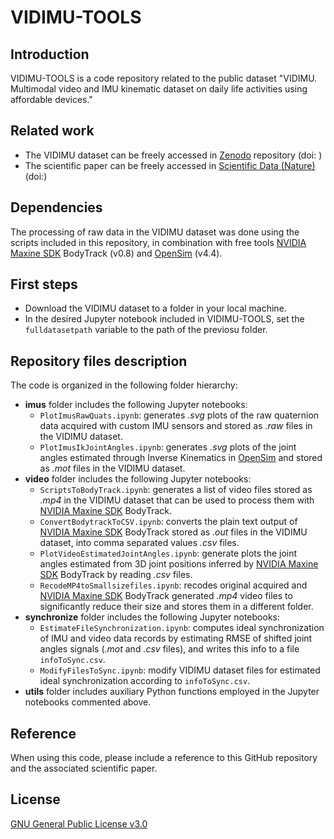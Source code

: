 # VIDIMU-TOOLS

## Introduction

VIDIMU-TOOLS is a code repository related to the public dataset "VIDIMU. Multimodal video and IMU kinematic dataset on daily life activities using affordable devices."

## Related work 
- The VIDIMU dataset can be freely accessed in [Zenodo](https://zenodo.org/) repository (doi: )
- The scientific paper can be freely accessed in [Scientific Data (Nature)](https://www.nature.com/sdata/) (doi:)

## Dependencies
The processing of raw data in the VIDIMU dataset was done using the scripts included in this repository, in combination with free tools [NVIDIA Maxine SDK](https://developer.nvidia.com/maxine) BodyTrack (v0.8)  and [OpenSim](https://opensim.stanford.edu) (v4.4).


## First steps
- Download the VIDIMU dataset to a folder in your local machine.
- In the desired Jupyter notebook included in VIDIMU-TOOLS, set the `fulldatasetpath` variable to the path of the previosu folder.
## Repository files description
The code is organized in the following folder hierarchy:
- **imus** folder includes the following Jupyter notebooks: 
  - `PlotImusRawQuats.ipynb`: generates _.svg_ plots of the raw quaternion data acquired with custom IMU sensors and stored as _.raw_ files in the VIDIMU dataset.
  - `PlotImusIkJointAngles.ipynb`: generates _.svg_ plots of the joint angles estimated through Inverse Kinematics in [OpenSim](https://opensim.stanford.edu) and stored as _.mot_ files in the VIDIMU dataset.
- **video** folder includes the following Jupyter notebooks:
  - `ScriptsToBodyTrack.ipynb`: generates a list of video files stored as _.mp4_ in the VIDIMU dataset that can be used to process them with [NVIDIA Maxine SDK](https://developer.nvidia.com/maxine) BodyTrack.
  - `ConvertBodytrackToCSV.ipynb`: converts the plain text output of [NVIDIA Maxine SDK](https://developer.nvidia.com/maxine) BodyTrack stored as _.out_ files in the VIDIMU dataset, into comma separated values _.csv_ files.
  - `PlotVideoEstimatedJointAngles.ipynb`: generate plots the joint angles estimated from 3D joint positions inferred by [NVIDIA Maxine SDK](https://developer.nvidia.com/maxine) BodyTrack by reading _.csv_ files.
  - `RecodeMP4toSmallsizefiles.ipynb`: recodes original acquired and [NVIDIA Maxine SDK](https://developer.nvidia.com/maxine) BodyTrack generated _.mp4_ video files to significantly reduce their size and stores them in a different folder.
- **synchronize** folder includes the following Jupyter notebooks:
   - `EstimateFileSynchronization.ipynb`: computes ideal synchronization of IMU and video data records by estimating RMSE of shifted joint angles signals (_.mot_ and _.csv_ files), and writes this info to a file `infoToSync.csv`.
   - `ModifyFilesToSync.ipynb`: modify VIDIMU dataset files for estimated ideal synchronization according to `infoToSync.csv`.
- **utils** folder includes auxiliary Python functions employed in the Jupyter notebooks commented above.

## Reference

When using this code, please include a reference to this GitHub repository and the associated scientific paper.

## License

[GNU General Public License v3.0](https://www.gnu.org/licenses/gpl-3.0.txt)